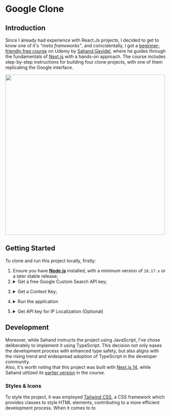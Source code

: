 # Google Clone
## Introduction
Since I already had experience with React.Js projects, I decided to get to know one of it's *"meta frameworks"*, and coincidentally, I got a [beginner-friendly free course](https://www.udemy.com/course/react-js-tutorial/) on Udemy by [Sahand Gavidel](https://www.sahandghavidel.com/), where he guides through the fundamentals of [Next.js](https://nextjs.org/) with a hands-on approach. The course includes step-by-step instructions for building four clone projects, with one of them replicating the Google interface.

<div style="display: flex">
  <img src="https://github.com/JOAO-LEE/google_clone/assets/100000031/8feed7da-b0ee-4a97-ae1b-83526c0dcb28" width="500px" />
  
</div>

## Getting Started
To clone and run this project locally, firstly: 

1. Ensure you have [**Node.js**](https://nodejs.org/en) installed, with a minimum version of `18.17.x` or a later stable release;
2. <details>
    <summary>Get a free Google Custom Search API key;</summary>
    <p>In order to identify your application client, you will:</p>
    <ul>
      <li>need an <b><a href="https://developers.google.com/custom-search/v1/using_rest?hl=en">API key</a></b> to receive data. This requires a Google account;
        <img src="https://github.com/JOAO-LEE/google_clone/assets/100000031/8bbf817c-b077-4a0a-9445-7a8e64ce21ef" alt="API key page screenshot">
        <em>https://developers.google.com/custom-search/v1/using_rest?hl=en</em>
      </li>
      <li>Create an <code>.env</code> file in the root of the project and assign your API key value to the corresponding environment variable;<br>
        You can name it however you would like.<br>
        <pre>
          GOOGLE_API_KEY = # paste your Google Search API key here
        </pre>
      </li>
    </ul>
</details>

3.  <details>
    <summary>Get a Context Key;</summary>
      <p>You will need to set up a Programming Search Engine. This means you will have to: 
      <ul>
        <li><b><a href="https://programmablesearchengine.google.com/controlpanel/create?hl=en">Create a project</a></b> - choose to search the entire web;<br>
          <img src="https://github.com/JOAO-LEE/google_clone/assets/100000031/103f8f8b-8d02-45d8-b229-9a2e60eb7082" alt="Context key page screenshot">
          <em>https://programmablesearchengine.google.com/controlpanel/create?hl=en</em>
        </li>
        <li>In your <code>.env</code> file, assign your context key value to the corresponding environment variable;<br>
           You can name it however you would like.<br>
          <pre>
            CONTEXT_KEY = # paste your Context key here
          </pre>
        </li>
      </ul>
</details>

4. <details>
    <summary>Run the application</summary>
    <p>In root folder, run the command:</p>
    <pre>
      npm run dev
      # or
      yarn dev
      # or
      pnpm dev
      # or
      bun run dev
    </pre>
    <p>Open <a href="http://localhost:3000">http://localhost:3000</a> with your browser to see the result.</p>
  </details>
  
 5. <details>
    <summary>Get API key for IP Localization (Optional)</summary>
    <p>This clone gets the user IP address using just like Google and its sets the user's country in the footer. By default, it shows "United States".<br>
    Sahand uses the free package of <b><a href="https://extreme-ip-lookup.com/">eXTReMe</a></b> Geolocation. However, somehow it's not possible to create an account with a Gmail or Hotmail address.<br>
    I could get the same result using <b><a href="https://ipgeolocation.io/">ipgeolocation</a></b>.</p>    
    <ul>
      <li>Create an account;</li>
      <li>Once you've signed up/logged in, click on <b>"Dashboard"</b></li>
      <li>Generate your API Key and copy it</li>
      <li>In your <code>.env</code> file, assign your ipgeolocation API key value to the corresponding environment variable;<br>
         You can still name it however you would like, but since this component is rendered client side, the environment variable requires the <code>NEXT_PUBLIC_</code> prefix.
        <pre>
          NEXT_PUBLIC_IP_API_KEY = # past you ipgeolocation key here
        </pre>
      </li>
    </ul>
  </details> 

## Development
Moreover, while Sahand instructs the project using JavaScript, I've chose deliberately to implement it using TypeScript. This decision not only eases the development process with enhanced type safety, but also aligns with the rising trend and widespread adoption of TypeScript in the developer community. \
Also, it's worth noting that this project was built with [Next.js 14](https://nextjs.org/blog/next-14), while Sahand utilized its [earlier version](https://nextjs.org/blog/next-13) in the course.
### Styles & Icons
To style the project, it was employed [Tailwind CSS](https://tailwindcss.com/), a CSS framework which provides classes to style HTML elements, contributing to a more efficient development process. When it comes to to 
